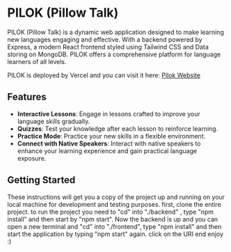 # PILOK (Pillow Talk)

PILOK (Pillow Talk) is a dynamic web application designed to make learning new languages engaging and effective.
With a backend powered by Express, a modern React frontend styled using Tailwind CSS and Data storing on MongoDB.
PILOK offers a comprehensive platform for language learners of all levels.

PILOK is deployed by Vercel and you can visit it here: [Pilok Website](https://a10-frontend-lac.vercel.app/)

## Features

- **Interactive Lessons**: Engage in lessons crafted to improve your language skills gradually.
- **Quizzes**: Test your knowledge after each lesson to reinforce learning.
- **Practice Mode**: Practice your new skills in a flexible environment.
- **Connect with Native Speakers**: Interact with native speakers to enhance your learning experience and gain practical language exposure.

## Getting Started

These instructions will get you a copy of the project up and running on your local machine for development and testing purposes.
first, clone the entire project. to run the project you need to "cd" into "./backend" , type "npm install" and then start by "npm start".
Now the backend is up and you can open a new terminal and "cd" into "./frontend", type "npm install" and then start the application by typing "npm start" again.
click on the URI end enjoy :)

